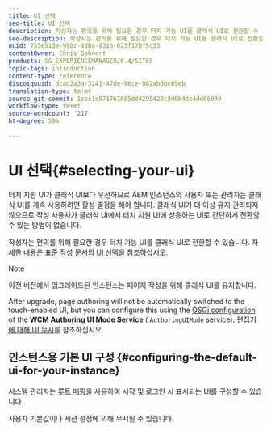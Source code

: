 ```yaml
---
title: UI 선택
seo-title: UI 선택
description: 작성자는 편의를 위해 필요한 경우 터치 가능 UI를 클래식 UI로 전환할 수 있습니다.
seo-description: 작성자는 편의를 위해 필요한 경우 터치 가능 UI를 클래식 UI로 전환할 수 있습니다.
uuid: 755e513e-990c-4dba-8316-623f17bf5c33
contentOwner: Chris Bohnert
products: SG_EXPERIENCEMANAGER/6.4/SITES
topic-tags: introduction
content-type: reference
discoiquuid: dcac2a3a-3241-47de-96ce-982ab0bc05eb
translation-type: tm+mt
source-git-commit: 1ebe1e871767605dd4295429c3d0b4de4dd66939
workflow-type: tm+mt
source-wordcount: '217'
ht-degree: 59%

---
```



# UI 선택{#selecting-your-ui}

터치 지원 UI가 클래식 UI보다 우선하므로 AEM 인스턴스의 사용자 또는 관리자는 클래식 UI를 계속 사용하려면 활성 결정을 해야 합니다. 클래식 UI가 더 이상 유지 관리되지 않으므로 작성 사용자가 클래식 UI에서 터치 지원 UI에 상응하는 UI로 간단하게 전환할 수 있는 방법이 없습니다.

작성자는 편의를 위해 필요한 경우 터치 가능 UI를 클래식 UI로 전환할 수 있습니다. 자세한 내용은 표준 작성 문서의 [UI 선택](/help/sites-authoring/select-ui.md)을 참조하십시오.

>[!NOTE]
>
>이전 버전에서 업그레이드된 인스턴스는 페이지 작성을 위해 클래식 UI를 유지합니다.
>
>After upgrade, page authoring will not be automatically switched to the touch-enabled UI, but you can configure this using the [OSGi configuration](/help/sites-deploying/configuring-osgi.md) of the **WCM Authoring UI Mode Service** ( `AuthoringUIMode` service). [편집기에 대해 UI 무시](#uioverridesfortheeditor)를 참조하십시오.

## 인스턴스용 기본 UI 구성 {#configuring-the-default-ui-for-your-instance}

시스템 관리자는 [루트 매핑](/help/sites-deploying/osgi-configuration-settings.md#daycqrootmapping)을 사용하여 시작 및 로그인 시 표시되는 UI를 구성할 수 있습니다.

사용자 기본값이나 세션 설정에 의해 무시될 수 있습니다.
